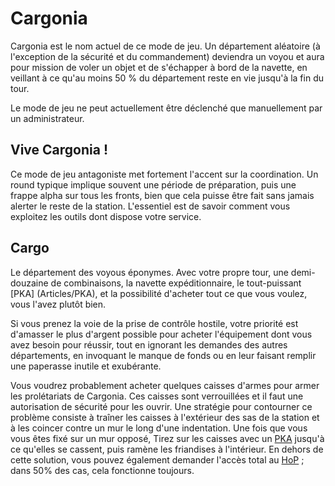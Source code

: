 # Cargonia

Cargonia est le nom actuel de ce mode de jeu. Un département aléatoire (à l'exception de la sécurité et du commandement) deviendra un voyou et aura pour mission de voler un objet et de s'échapper à bord de la navette, en veillant à ce qu'au moins 50 % du département reste en vie jusqu'à la fin du tour.

Le mode de jeu ne peut actuellement être déclenché que manuellement par un administrateur.

## Vive Cargonia !

Ce mode de jeu antagoniste met fortement l'accent sur la coordination. Un round typique implique souvent une période de préparation, puis une frappe alpha sur tous les fronts, bien que cela puisse être fait sans jamais alerter le reste de la station. L'essentiel est de savoir comment vous exploitez les outils dont dispose votre service.

## Cargo

Le département des voyous éponymes.  Avec votre propre tour, une demi-douzaine de combinaisons, la navette expéditionnaire, le tout-puissant [PKA] (Articles/PKA), et la possibilité d'acheter tout ce que vous voulez, vous l'avez plutôt bien.

Si vous prenez la voie de la prise de contrôle hostile, votre priorité est d'amasser le plus d'argent possible pour acheter l'équipement dont vous avez besoin pour réussir, tout en ignorant les demandes des autres départements, en invoquant le manque de fonds ou en leur faisant remplir une paperasse inutile et exubérante.

Vous voudrez probablement acheter quelques caisses d'armes pour armer les prolétariats de Cargonia. Ces caisses sont verrouillées et il faut une autorisation de sécurité pour les ouvrir. Une stratégie pour contourner ce problème consiste à traîner les caisses à l'extérieur des sas de la station et à les coincer contre un mur le long d'une indentation. Une fois que vous vous êtes fixé sur un mur opposé, Tirez sur les caisses avec un [PKA](PKA.md) jusqu'à ce qu'elles se cassent, puis ramène les friandises à l'intérieur. En dehors de cette solution, vous pouvez également demander l'accès total au [HoP](\3_HowToPlay\jobs\Command_role\Head-of-Personnel.md) ; dans 50% des cas, cela fonctionne toujours.

